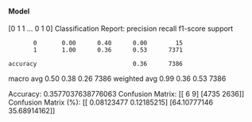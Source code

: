 #### Model
[0 1 1 ... 0 1 0]
Classification Report:
              precision    recall  f1-score   support

           0       0.00      0.40      0.00        15
           1       1.00      0.36      0.53      7371

    accuracy                           0.36      7386
   macro avg       0.50      0.38      0.26      7386
weighted avg       0.99      0.36      0.53      7386

Accuracy: 0.3577037638776063
Confusion Matrix:
[[   6    9]
 [4735 2636]]
Confusion Matrix (%):
[[ 0.08123477  0.12185215]
 [64.10777146 35.68914162]]

